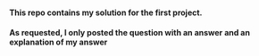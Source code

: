 #### This repo contains my solution for the first project.

#### As requested, I only posted the question with an answer and an explanation of my answer
